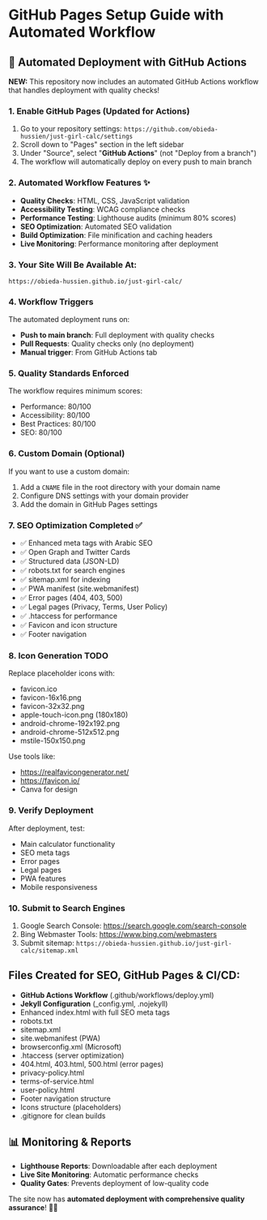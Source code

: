 # GitHub Pages Setup Guide with Automated Workflow

## 🚀 Automated Deployment with GitHub Actions

**NEW:** This repository now includes an automated GitHub Actions workflow that handles deployment with quality checks!

### 1. Enable GitHub Pages (Updated for Actions)
1. Go to your repository settings: `https://github.com/obieda-hussien/just-girl-calc/settings`
2. Scroll down to "Pages" section in the left sidebar
3. Under "Source", select "**GitHub Actions**" (not "Deploy from a branch")
4. The workflow will automatically deploy on every push to main branch

### 2. Automated Workflow Features ✨
- **Quality Checks**: HTML, CSS, JavaScript validation
- **Accessibility Testing**: WCAG compliance checks
- **Performance Testing**: Lighthouse audits (minimum 80% scores)
- **SEO Optimization**: Automated SEO validation
- **Build Optimization**: File minification and caching headers
- **Live Monitoring**: Performance monitoring after deployment

### 3. Your Site Will Be Available At:
```
https://obieda-hussien.github.io/just-girl-calc/
```

### 4. Workflow Triggers
The automated deployment runs on:
- **Push to main branch**: Full deployment with quality checks
- **Pull Requests**: Quality checks only (no deployment)  
- **Manual trigger**: From GitHub Actions tab

### 5. Quality Standards Enforced
The workflow requires minimum scores:
- Performance: 80/100
- Accessibility: 80/100
- Best Practices: 80/100
- SEO: 80/100

### 6. Custom Domain (Optional)
If you want to use a custom domain:
1. Add a `CNAME` file in the root directory with your domain name
2. Configure DNS settings with your domain provider
3. Add the domain in GitHub Pages settings

### 7. SEO Optimization Completed ✅
- ✅ Enhanced meta tags with Arabic SEO
- ✅ Open Graph and Twitter Cards
- ✅ Structured data (JSON-LD)
- ✅ robots.txt for search engines
- ✅ sitemap.xml for indexing
- ✅ PWA manifest (site.webmanifest)
- ✅ Error pages (404, 403, 500)
- ✅ Legal pages (Privacy, Terms, User Policy)
- ✅ .htaccess for performance
- ✅ Favicon and icon structure
- ✅ Footer navigation

### 8. Icon Generation TODO
Replace placeholder icons with:
- favicon.ico
- favicon-16x16.png
- favicon-32x32.png
- apple-touch-icon.png (180x180)
- android-chrome-192x192.png
- android-chrome-512x512.png
- mstile-150x150.png

Use tools like:
- https://realfavicongenerator.net/
- https://favicon.io/
- Canva for design

### 9. Verify Deployment
After deployment, test:
- Main calculator functionality
- SEO meta tags
- Error pages
- Legal pages
- PWA features
- Mobile responsiveness

### 10. Submit to Search Engines
1. Google Search Console: https://search.google.com/search-console
2. Bing Webmaster Tools: https://www.bing.com/webmasters
3. Submit sitemap: `https://obieda-hussien.github.io/just-girl-calc/sitemap.xml`

## Files Created for SEO, GitHub Pages & CI/CD:
- **GitHub Actions Workflow** (.github/workflows/deploy.yml)
- **Jekyll Configuration** (_config.yml, .nojekyll)
- Enhanced index.html with full SEO meta tags
- robots.txt
- sitemap.xml
- site.webmanifest (PWA)
- browserconfig.xml (Microsoft)
- .htaccess (server optimization)
- 404.html, 403.html, 500.html (error pages)
- privacy-policy.html
- terms-of-service.html
- user-policy.html
- Footer navigation structure
- Icons structure (placeholders)
- .gitignore for clean builds

## 📊 Monitoring & Reports
- **Lighthouse Reports**: Downloadable after each deployment
- **Live Site Monitoring**: Automatic performance checks
- **Quality Gates**: Prevents deployment of low-quality code

The site now has **automated deployment with comprehensive quality assurance**! 🚀✨